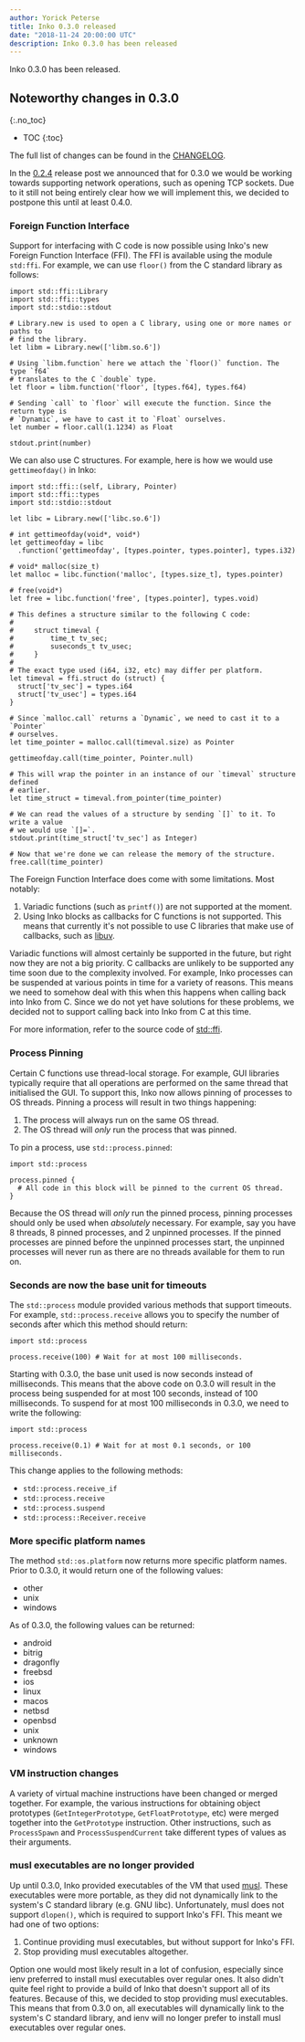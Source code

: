 ```yaml
---
author: Yorick Peterse
title: Inko 0.3.0 released
date: "2018-11-24 20:00:00 UTC"
description: Inko 0.3.0 has been released
---
```

<!-- vale off -->

Inko 0.3.0 has been released.

<!-- READ MORE -->

## Noteworthy changes in 0.3.0
{:.no_toc}

* TOC
{:toc}

The full list of changes can be found in the [CHANGELOG][changelog].

In the [0.2.4][0.2.4 release] release post we announced that for 0.3.0 we would
be working towards supporting network operations, such as opening TCP sockets.
Due to it still not being entirely clear how we will implement this, we decided
to postpone this until at least 0.4.0.

### Foreign Function Interface

Support for interfacing with C code is now possible using Inko's new Foreign
Function Interface (FFI). The FFI is available using the module `std:ffi`. For
example, we can use `floor()` from the C standard library as follows:

```inko
import std::ffi::Library
import std::ffi::types
import std::stdio::stdout

# Library.new is used to open a C library, using one or more names or paths to
# find the library.
let libm = Library.new(['libm.so.6'])

# Using `libm.function` here we attach the `floor()` function. The type `f64`
# translates to the C `double` type.
let floor = libm.function('floor', [types.f64], types.f64)

# Sending `call` to `floor` will execute the function. Since the return type is
# `Dynamic`, we have to cast it to `Float` ourselves.
let number = floor.call(1.1234) as Float

stdout.print(number)
```

We can also use C structures. For example, here is how we would use
`gettimeofday()` in Inko:

```inko
import std::ffi::(self, Library, Pointer)
import std::ffi::types
import std::stdio::stdout

let libc = Library.new(['libc.so.6'])

# int gettimeofday(void*, void*)
let gettimeofday = libc
  .function('gettimeofday', [types.pointer, types.pointer], types.i32)

# void* malloc(size_t)
let malloc = libc.function('malloc', [types.size_t], types.pointer)

# free(void*)
let free = libc.function('free', [types.pointer], types.void)

# This defines a structure similar to the following C code:
#
#     struct timeval {
#         time_t tv_sec;
#         suseconds_t tv_usec;
#     }
#
# The exact type used (i64, i32, etc) may differ per platform.
let timeval = ffi.struct do (struct) {
  struct['tv_sec'] = types.i64
  struct['tv_usec'] = types.i64
}

# Since `malloc.call` returns a `Dynamic`, we need to cast it to a `Pointer`
# ourselves.
let time_pointer = malloc.call(timeval.size) as Pointer

gettimeofday.call(time_pointer, Pointer.null)

# This will wrap the pointer in an instance of our `timeval` structure defined
# earlier.
let time_struct = timeval.from_pointer(time_pointer)

# We can read the values of a structure by sending `[]` to it. To write a value
# we would use `[]=`.
stdout.print(time_struct['tv_sec'] as Integer)

# Now that we're done we can release the memory of the structure.
free.call(time_pointer)
```

The Foreign Function Interface does come with some limitations. Most notably:

1. Variadic functions (such as `printf()`) are not supported at the moment.
1. Using Inko blocks as callbacks for C functions is not supported. This means
   that currently it's not possible to use C libraries that make use of
   callbacks, such as [libuv](https://libuv.org/).

Variadic functions will almost certainly be supported in the future, but right
now they are not a big priority. C callbacks are unlikely to be supported any
time soon due to the complexity involved. For example, Inko processes can be
suspended at various points in time for a variety of reasons. This means we need
to somehow deal with this when this happens when calling back into Inko from C.
Since we do not yet have solutions for these problems, we decided not to support
calling back into Inko from C at this time.

For more information, refer to the source code of [std::ffi][std-ffi].

### Process Pinning

Certain C functions use thread-local storage. For example, GUI libraries
typically require that all operations are performed on the same thread that
initialised the GUI. To support this, Inko now allows pinning of processes to OS
threads. Pinning a process will result in two things happening:

1. The process will always run on the same OS thread.
1. The OS thread will _only_ run the process that was pinned.

To pin a process, use `std::process.pinned`:

```inko
import std::process

process.pinned {
  # All code in this block will be pinned to the current OS thread.
}
```

Because the OS thread will _only_ run the pinned process, pinning processes
should only be used when _absolutely_ necessary. For example, say you have 8
threads, 8 pinned processes, and 2 unpinned processes. If the pinned processes
are pinned before the unpinned processes start, the unpinned processes will
never run as there are no threads available for them to run on.

### Seconds are now the base unit for timeouts

The `std::process` module provided various methods that support timeouts. For
example, `std::process.receive` allows you to specify the number of seconds
after which this method should return:

```inko
import std::process

process.receive(100) # Wait for at most 100 milliseconds.
```

Starting with 0.3.0, the base unit used is now seconds instead of milliseconds.
This means that the above code on 0.3.0 will result in the process being
suspended for at most 100 seconds, instead of 100 milliseconds. To suspend for
at most 100 milliseconds in 0.3.0, we need to write the following:

```inko
import std::process

process.receive(0.1) # Wait for at most 0.1 seconds, or 100 milliseconds.
```

This change applies to the following methods:

* `std::process.receive_if`
* `std::process.receive`
* `std::process.suspend`
* `std::process::Receiver.receive`

### More specific platform names

The method `std::os.platform` now returns more specific platform names. Prior to
0.3.0, it would return one of the following values:

* other
* unix
* windows

As of 0.3.0, the following values can be returned:

* android
* bitrig
* dragonfly
* freebsd
* ios
* linux
* macos
* netbsd
* openbsd
* unix
* unknown
* windows

### VM instruction changes

A variety of virtual machine instructions have been changed or merged together.
For example, the various instructions for obtaining object prototypes
(`GetIntegerPrototype`, `GetFloatPrototype`, etc) were merged together into the
`GetPrototype` instruction. Other instructions, such as `ProcessSpawn` and
`ProcessSuspendCurrent` take different types of values as their arguments.

### musl executables are no longer provided

Up until 0.3.0, Inko provided executables of the VM that used
[musl](https://www.musl-libc.org/). These executables were more portable, as
they did not dynamically link to the system's C standard library (e.g. GNU
libc).  Unfortunately, musl does not support `dlopen()`, which is required to
support Inko's FFI. This meant we had one of two options:

1. Continue providing musl executables, but without support for Inko's FFI.
1. Stop providing musl executables altogether.

Option one would most likely result in a lot of confusion, especially since ienv
preferred to install musl executables over regular ones. It also didn't quite
feel right to provide a build of Inko that doesn't support all of its features.
Because of this, we decided to stop providing musl executables. This means that
from 0.3.0 on, all executables will dynamically link to the system's C standard
library, and ienv will no longer prefer to install musl executables over regular
ones.

[changelog]: https://github.com/inko-lang/inko/blob/v0.3.0/CHANGELOG.md#030---november-25-2018
[std-ffi]: https://github.com/inko-lang/inko/blob/7dc4d1c3b1f91640eb9861dc507314e3ed1e86fd/runtime/src/std/ffi.inko
[0.2.4 release]: /news/inko-0-2-4-released/

